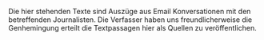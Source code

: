 Die hier stehenden Texte sind Auszüge aus Email Konversationen mit den betreffenden Journalisten. Die Verfasser haben uns freundlicherweise die Genhemingung erteilt die Textpassagen hier als Quellen zu veröffentlichen.
